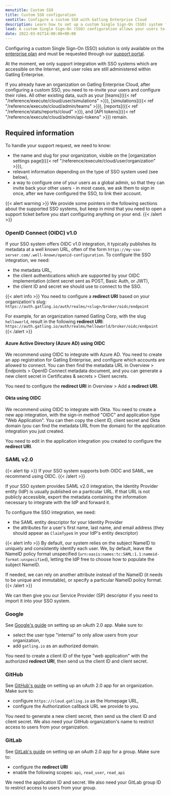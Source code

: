 ```yaml
---
menutitle: Custom SSO
title: Custom SSO configuration
seotitle: Configure a custom SSO with Gatling Enterprise Cloud
description: Learn how to set up a custom Single Sign-On (SSO) system for your organization.
lead: A custom Single Sign-On (SSO) configuration allows your users to sign into Gatling Enterprise Cloud using your organization's authentication system.
date: 2022-03-01T14:00:00+00:00
---
```


Configuring a custom Single Sign-On (SSO) solution is only available on the [enterprise plan](https://gatling.io/pricing/) and must be requested through our [support portal](https://gatlingcorp.atlassian.net/servicedesk/customer/portal/8).

At the moment, we only support integration with SSO systems which are accessible on the Internet, and user roles are still administered within Gatling Enterprise.

If you already have an organization on Gatling Enterprise Cloud, after configuring a custom SSO, you need to re-invite your users and configure their roles. All other existing data, such as your [teams]({{< ref "/reference/execute/cloud/user/simulations" >}}), [simulations]({{< ref "/reference/execute/cloud/admin/teams" >}}), [reports]({{< ref "/reference/stats/reports/cloud" >}}), and [API tokens]({{< ref "/reference/execute/cloud/admin/api-tokens" >}}) remain.

## Required information

To handle your support request, we need to know:

- the name and slug for your organization, visible on the [organization settings page]({{< ref "/reference/execute/cloud/user/organization" >}}),
- relevant information depending on the type of SSO system used (see below),
- a way to configure one of your users as a global admin, so that they can invite back your other users - in most cases, we ask them to sign in once, after we have configured the SSO, to link their account.

{{< alert warning >}}
We provide some pointers in the following sections about the supported SSO systems, but keep in mind that you  need to open a support ticket before you start configuring anything on your end.
{{< /alert >}}

### OpenID Connect (OIDC) v1.0

If your SSO system offers OIDC v1.0 integration, it typically publishes its metadata at a well known URL, often of the form `https://my-sso-server.com/.well-known/openid-configuration`. To configure the SSO integration, we need:

- the metadata URL,
- the client authentications which are supported by your OIDC implementation (client secret sent as POST, Basic Auth, or JWT),
- the client ID and secret we should use to connect to the SSO.

{{< alert info >}}
You need to configure a **redirect URI** based on your organization's slug:
`https://auth.gatling.io/auth/realms/<slug>/broker/oidc/endpoint`

For example, for an organization named Gatling Corp, with the slug `helloworld`, result in the following **redirect URI**:
`https://auth.gatling.io/auth/realms/helloworld/broker/oidc/endpoint`
{{< /alert >}}


#### Azure Active Directory (Azure AD) using OIDC

We recommend using OIDC to integrate with Azure AD. You need to create an app registration for Gatling Enterprise, and configure which accounts are allowed to connect. You can then find the metadata URL in Overview > Endpoints > OpenID Connect metadata document, and you can generate a new client secret in Certificates & secrets > Client secrets.

You need to configure the **redirect URI** in Overview > Add a **redirect URI**.

#### Okta using OIDC

We recommend using OIDC to integrate with Okta. You need to create a new app integration, with the sign-in method "OIDC" and application type "Web Application". You can then copy the client ID, client secret and Okta domain (you can find the metadata URL from the domain) for the application integration you just created.

You need to edit in the application integration you created to configure the **redirect URI**.

### SAML v2.0

{{< alert tip >}}
If your SSO system supports both OIDC and SAML, we recommend using OIDC.
{{< /alert >}}

If your SSO system provides SAML v2.0 integration, the Identity Provider entity (IdP) is usually published on a particular URL. 
If that URL is not publicly accessible, export the metadata containing the information necessary to integrate with the IdP and forward it.

To configure the SSO integration, we need:
- the SAML entity descriptor for your Identity Provider
- the attributes for a user's first name, last name, and email address (they should appear as `ClaimType`s in your IdP's entity descriptor)

{{< alert info >}}
By default, our system relies on the subject NameID to uniquely and consistently identify each user. 
We, by default, leave the NameID policy format unspecified (`urn:oasis:names:tc:SAML:1.1:nameid-format:unspecified`), 
letting the IdP free to choose how to populate the subject NameID. 

If needed, we can rely on another attribute instead of the NameID (it needs to be unique and immutable), or specify a particular NameID policy format.
{{< /alert >}}

We can then give you our Service Provider (SP) descriptor if you need to import it into your SSO system.

### Google

See [Google's guide](https://support.google.com/cloud/answer/6158849) on setting up an oAuth 2.0 app. Make sure to:

- select the user type "internal" to only allow users from your organization,
- add `gatling.io` as an authorized domain.

You need to create a client ID of the type "web application" with the authorized **redirect URI**, then send us the client ID and client secret.

### GitHub

See [GitHub's guide](https://docs.github.com/en/developers/apps/building-oauth-apps/creating-an-oauth-app) on setting up an oAuth 2.0 app for an organization. Make sure to:

- configure `https://cloud.gatling.io` as the Homepage URL,
- configure the Authorization callback URL we provide to you.

You need to generate a new client secret, then send us the client ID and client secret. We also need your GitHub organization's name to restrict access to users from your organization.

### GitLab

See [GitLab's guide](https://docs.gitlab.com/ee/integration/oauth_provider.html) on setting up an oAuth 2.0 app for a group. Make sure to:

- configure the **redirect URI**
- enable the following scopes: `api`, `read_user`, `read_api`

We need the application ID and secret. We also need your GitLab group ID to restrict access to users from your group.

